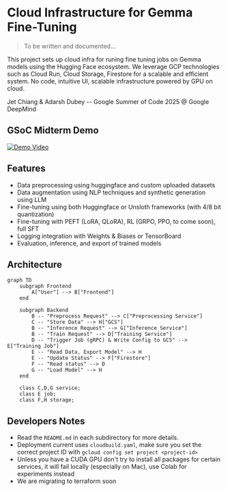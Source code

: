 # Cloud Infrastructure for Gemma Fine-Tuning

> To be written and documented...

This project sets up cloud infra for runing fine tuning jobs on Gemma models using the Hugging Face ecosystem. We leverage GCP technologies such as Cloud Run, Cloud Storage, Firestore for a scalable and efficient system. No code, intuitive UI, scalable infrastructure powered by GPU on cloud.

Jet Chiang & Adarsh Dubey -- Google Summer of Code 2025 @ Google DeepMind

## GSoC Midterm Demo

[![Demo Video](https://img.youtube.com/vi/r4jW997KXvc/0.jpg)](https://www.youtube.com/watch?v=r4jW997KXvc)

## Features

- Data preprocessing using huggingface and custom uploaded datasets
- Data augmentation using NLP techniques and synthetic generation using LLM
- Fine-tuning using both Huggingface or Unsloth frameworks (with 4/8 bit quantization)
- Fine-tuning with PEFT (LoRA, QLoRA), RL (GRPO, PPO, to come soon), full SFT
- Logging integration with Weights & Biases or TensorBoard
- Evaluation, inference, and export of trained models

## Architecture

```mermaid
graph TD
    subgraph Frontend
        A["User"] --> B["Frontend"]
    end

    subgraph Backend
        B -- "Preprocess Request" --> C["Preprocessing Service"]
        C -- "Store Data" --> H["GCS"]
        B -- "Inference Request" --> G["Inference Service"]
        B -- "Train Request" --> D["Training Service"]
        D -- "Trigger Job (gRPC) & Write Config to GCS" --> E["Training Job"]
        E -- "Read Data, Export Model" --> H
        E -- "Update Status" --> F["Firestore"]
        F -- "Read status" --> D
        G -- "Load Model" --> H
    end

    class C,D,G service;
    class E job;
    class F,H storage;
```

## Developers Notes

- Read the `README.md` in each subdirectory for more details.
- Deployment current uses `cloudbuild.yaml`, make sure you set the correct project ID with `gcloud config set project <project-id>`
- Unless you have a CUDA GPU don't try to install all packages for certain services, it will fail locally (especially on Mac), use Colab for experiments instead
- We are migrating to terraform soon
